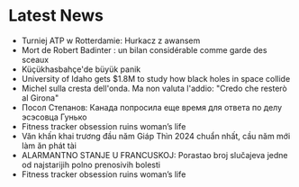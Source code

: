 # Latest News
-  Turniej ATP w Rotterdamie: Hurkacz z awansem
-  Mort de Robert Badinter : un bilan considérable comme garde des sceaux
-  Küçükhasbahçe'de büyük panik
-  University of Idaho gets $1.8M to study how black holes in space collide
-  Michel sulla cresta dell'onda. Ma non valuta l'addio: "Credo che resterò al Girona"
-  Посол Степанов: Канада попросила еще время для ответа по делу эсэсовца Гунько
-  Fitness tracker obsession ruins woman’s life
-  Văn khấn khai trương đầu năm Giáp Thìn 2024 chuẩn nhất, cầu năm mới làm ăn phát tài
-  ALARMANTNO STANJE U FRANCUSKOJ: Porastao broj slučajeva jedne od najstarijih polno prenosivih bolesti
-  Fitness tracker obsession ruins woman’s life
